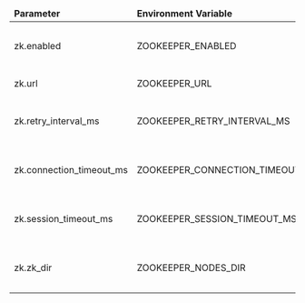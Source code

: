 <table>
  <thead>
      <tr>
          <td style="width: 25%"><b>Parameter</b></td><td style="width: 30%"><b>Environment Variable</b></td><td style="width: 15%"><b>Default Value</b></td><td style="width: 30%"><b>Description</b></td>
      </tr>
  </thead>
  <tbody>
      <tr>
          <td>zk.enabled</td>
          <td>ZOOKEEPER_ENABLED</td>
          <td>false</td>
          <td>Enable/disable zookeeper discovery service.</td>
      </tr>
      <tr>
          <td>zk.url</td>
          <td>ZOOKEEPER_URL</td>
          <td>localhost:2181</td>
          <td>Zookeeper connect string</td>
      </tr>
      <tr>
          <td>zk.retry_interval_ms</td>
          <td>ZOOKEEPER_RETRY_INTERVAL_MS</td>
          <td>3000</td>
          <td>Zookeeper retry interval in milliseconds</td>
      </tr>
      <tr>
          <td>zk.connection_timeout_ms</td>
          <td>ZOOKEEPER_CONNECTION_TIMEOUT_MS</td>
          <td>3000</td>
          <td>Zookeeper connection timeout in milliseconds</td>
      </tr>
      <tr>
          <td>zk.session_timeout_ms</td>
          <td>ZOOKEEPER_SESSION_TIMEOUT_MS</td>
          <td>3000</td>
          <td>Zookeeper session timeout in milliseconds</td>
      </tr>
      <tr>
          <td>zk.zk_dir</td>
          <td>ZOOKEEPER_NODES_DIR</td>
          <td>/thingsboard</td>
          <td>Name of the directory in zookeeper 'filesystem'</td>
      </tr>
  </tbody>
</table>